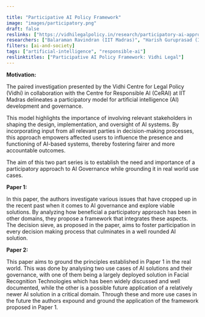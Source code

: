 ```yaml
---

title: "Participative AI Policy Framework"
image: "images/participatory.png"
draft: false
reslinks: ["https://vidhilegalpolicy.in/research/participatory-ai-approaches-in-ai-development-and-governance/"]
researchers: ["Balaraman Ravindran (IIT Madras)", "Harish Guruprasad (IIT Madras)", "Ameen Jauhar (Vidhi Centre for Legal Policy)"]
filters: [ai-and-society]
tags: ["artificial-intelligence", "responsible-ai"]
reslinktitles: ["Participative AI Policy Framework: Vidhi Legal"]
---
```


<strong>Motivation:</strong>

The paired investigation presented by the Vidhi Centre for Legal Policy (Vidhi) in collaboration with the Centre for Responsible AI (CeRAI) at IIT Madras delineates a participatory model for artificial intelligence (AI) development and governance. 

This model highlights the importance of involving relevant stakeholders in shaping the design, implementation, and oversight of AI systems. By incorporating input from all relevant parties in decision-making processes, this approach empowers affected users to influence the presence and functioning of AI-based systems, thereby fostering fairer and more accountable outcomes.

The aim of this two part series is to establish the need and importance of a participatory approach to AI Governance while grounding it in real world use cases.


<strong>Paper 1:</strong>

In this paper, the authors investigate various issues that have cropped up in the recent past when it comes to AI governance and explore viable solutions. By analyzing how beneficial a participatory approach has been in other domains, they propose a framework that integrates these aspects. The decision sieve, as proposed in the paper, aims to foster participation in every decision making process that culminates in a well rounded AI solution.

<strong>Paper 2:</strong>

This paper aims to ground the principles established in Paper  1 in the real world. This was done by analysing two use cases of AI solutions and their governance, with one of them being a largely deployed solution in Facial Recognition Technologies which has been widely discussed and well documented, while the other is a possible future application of a relatively newer AI solution in a critical domain. Through these and more use cases in the future the authors expound and ground the application of the framework proposed in Paper 1.

